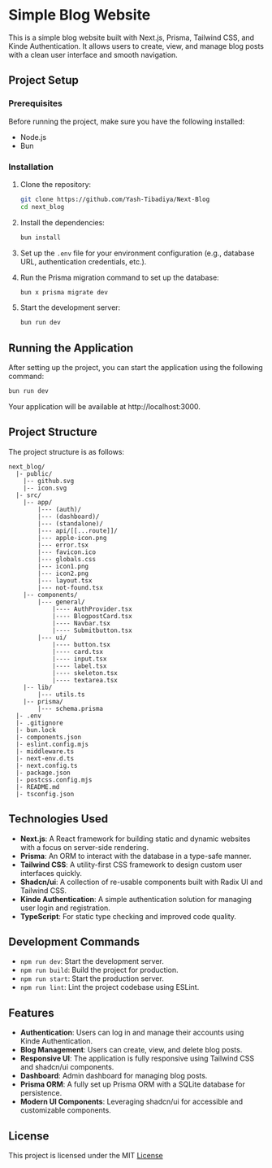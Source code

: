 # Simple Blog Website

This is a simple blog website built with Next.js, Prisma, Tailwind CSS, and Kinde Authentication. It allows users to create, view, and manage blog posts with a clean user interface and smooth navigation.

## Project Setup

### Prerequisites

Before running the project, make sure you have the following installed:
- Node.js 
- Bun

### Installation

1. Clone the repository:
   ```bash
   git clone https://github.com/Yash-Tibadiya/Next-Blog
   cd next_blog
   ```

2. Install the dependencies:
   ```bash
   bun install
   ```

3. Set up the `.env` file for your environment configuration (e.g., database URL, authentication credentials, etc.).

4. Run the Prisma migration command to set up the database:
   ```bash
   bun x prisma migrate dev
   ```

5. Start the development server:
   ```bash
   bun run dev
   ```

## Running the Application

After setting up the project, you can start the application using the following command:
```bash
bun run dev
```

Your application will be available at http://localhost:3000.

## Project Structure

The project structure is as follows:

```
next_blog/
  |- public/
    |-- github.svg
    |-- icon.svg
  |- src/
    |-- app/
        |--- (auth)/
        |--- (dashboard)/
        |--- (standalone)/
        |--- api/[[...route]]/
        |--- apple-icon.png
        |--- error.tsx
        |--- favicon.ico
        |--- globals.css
        |--- icon1.png
        |--- icon2.png
        |--- layout.tsx
        |--- not-found.tsx
    |-- components/
        |--- general/
            |---- AuthProvider.tsx
            |---- BlogpostCard.tsx
            |---- Navbar.tsx
            |---- Submitbutton.tsx
        |--- ui/
            |---- button.tsx
            |---- card.tsx
            |---- input.tsx
            |---- label.tsx
            |---- skeleton.tsx
            |---- textarea.tsx
    |-- lib/
        |--- utils.ts
    |-- prisma/
        |--- schema.prisma
  |- .env
  |- .gitignore
  |- bun.lock
  |- components.json
  |- eslint.config.mjs
  |- middleware.ts
  |- next-env.d.ts
  |- next.config.ts
  |- package.json
  |- postcss.config.mjs
  |- README.md
  |- tsconfig.json
```

## Technologies Used

- **Next.js**: A React framework for building static and dynamic websites with a focus on server-side rendering.
- **Prisma**: An ORM to interact with the database in a type-safe manner.
- **Tailwind CSS**: A utility-first CSS framework to design custom user interfaces quickly.
- **Shadcn/ui**: A collection of re-usable components built with Radix UI and Tailwind CSS.
- **Kinde Authentication**: A simple authentication solution for managing user login and registration.
- **TypeScript**: For static type checking and improved code quality.

## Development Commands

- `npm run dev`: Start the development server.
- `npm run build`: Build the project for production.
- `npm run start`: Start the production server.
- `npm run lint`: Lint the project codebase using ESLint.

## Features

- **Authentication**: Users can log in and manage their accounts using Kinde Authentication.
- **Blog Management**: Users can create, view, and delete blog posts.
- **Responsive UI**: The application is fully responsive using Tailwind CSS and shadcn/ui components.
- **Dashboard**: Admin dashboard for managing blog posts.
- **Prisma ORM**: A fully set up Prisma ORM with a SQLite database for persistence.
- **Modern UI Components**: Leveraging shadcn/ui for accessible and customizable components.

## License

This project is licensed under the MIT [License](https://github.com/Yash-Tibadiya/Next-Blog/blob/main/LICENSE)
